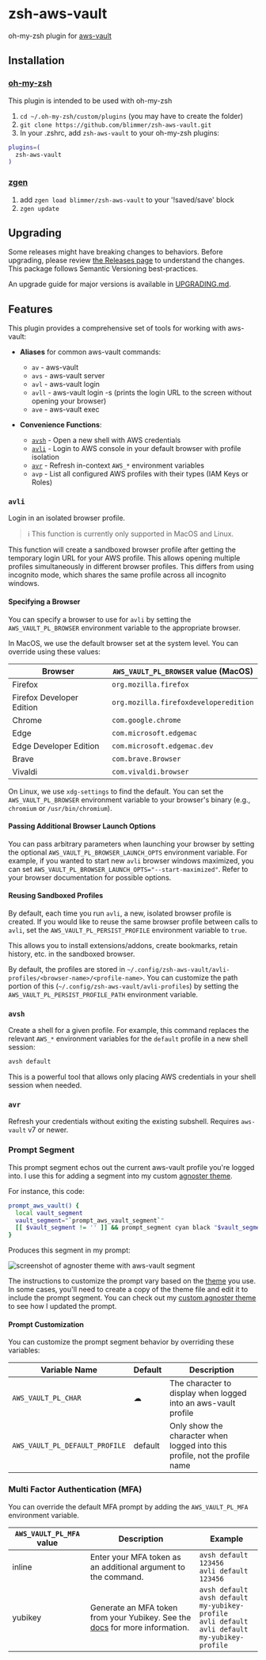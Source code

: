 # zsh-aws-vault

oh-my-zsh plugin for [aws-vault](https://github.com/99designs/aws-vault)

## Installation

### [oh-my-zsh](https://github.com/robbyrussell/oh-my-zsh)

This plugin is intended to be used with oh-my-zsh

1. `cd ~/.oh-my-zsh/custom/plugins` (you may have to create the folder)
2. `git clone https://github.com/blimmer/zsh-aws-vault.git`
3. In your .zshrc, add `zsh-aws-vault` to your oh-my-zsh plugins:

```bash
plugins=(
  zsh-aws-vault
)
```

### [zgen](https://github.com/tarjoilija/zgen)

1. add `zgen load blimmer/zsh-aws-vault` to your '!saved/save' block
1. `zgen update`

## Upgrading

Some releases might have breaking changes to behaviors. Before upgrading, please review
[the Releases page](https://github.com/blimmer/zsh-aws-vault/releases) to understand the changes. This package follows
Semantic Versioning best-practices.

An upgrade guide for major versions is available in [UPGRADING.md](/UPGRADING.md).

## Features

This plugin provides a comprehensive set of tools for working with aws-vault:

- **Aliases** for common aws-vault commands:

  - `av` - aws-vault
  - `avs` - aws-vault server
  - `avl` - aws-vault login
  - `avll` - aws-vault login -s (prints the login URL to the screen without opening your browser)
  - `ave` - aws-vault exec

- **Convenience Functions**:

  - [`avsh`](#avsh) - Open a new shell with AWS credentials
  - [`avli`](#avli) - Login to AWS console in your default browser with profile isolation
  - [`avr`](#avr) - Refresh in-context `AWS_*` environment variables
  - `avp` - List all configured AWS profiles with their types (IAM Keys or Roles)

### `avli`

Login in an isolated browser profile.

> ℹ️ This function is currently only supported in MacOS and Linux.

This function will create a sandboxed browser profile after getting the temporary login URL for your AWS profile. This
allows opening multiple profiles simultaneously in different browser profiles. This differs from using incognito mode,
which shares the same profile across all incognito windows.

#### Specifying a Browser

You can specify a browser to use for `avli` by setting the `AWS_VAULT_PL_BROWSER` environment variable to the appropriate
browser.

In MacOS, we use the default browser set at the system level. You can override using these values:

| Browser                   | `AWS_VAULT_PL_BROWSER` value (MacOS)  |
| ------------------------- | ------------------------------------- |
| Firefox                   | `org.mozilla.firefox`                 |
| Firefox Developer Edition | `org.mozilla.firefoxdeveloperedition` |
| Chrome                    | `com.google.chrome`                   |
| Edge                      | `com.microsoft.edgemac`               |
| Edge Developer Edition    | `com.microsoft.edgemac.dev`           |
| Brave                     | `com.brave.Browser`                   |
| Vivaldi                   | `com.vivaldi.browser`                 |

On Linux, we use `xdg-settings` to find the default. You can set the `AWS_VAULT_PL_BROWSER` environment variable to
your browser's binary (e.g., `chromium` or `/usr/bin/chromium`).

#### Passing Additional Browser Launch Options

You can pass arbitrary parameters when launching your browser by setting the optional `AWS_VAULT_PL_BROWSER_LAUNCH_OPTS`
environment variable. For example, if you wanted to start new `avli` browser windows maximized, you can set
`AWS_VAULT_PL_BROWSER_LAUNCH_OPTS="--start-maximized"`. Refer to your browser documentation for possible options.

#### Reusing Sandboxed Profiles

By default, each time you run `avli`, a new, isolated browser profile is created. If you would like to reuse the same
browser profile between calls to `avli`, set the `AWS_VAULT_PL_PERSIST_PROFILE` environment variable to `true`.

This allows you to install extensions/addons, create bookmarks, retain history, etc. in the sandboxed browser.

By default, the profiles are stored in `~/.config/zsh-aws-vault/avli-profiles/<browser-name>/<profile-name>`. You can
customize the path portion of this (`~/.config/zsh-aws-vault/avli-profiles`) by setting the
`AWS_VAULT_PL_PERSIST_PROFILE_PATH` environment variable.

### `avsh`

Create a shell for a given profile. For example, this command replaces the relevant `AWS_*` environment variables for
the `default` profile in a new shell session:

```bash
avsh default
```

This is a powerful tool that allows only placing AWS credentials in your shell session when needed.

### `avr`

Refresh your credentials without exiting the existing subshell. Requires `aws-vault` v7 or newer.

### Prompt Segment

This prompt segment echos out the current aws-vault profile you're logged into.
I use this for adding a segment into my custom
[agnoster theme](https://github.com/agnoster/agnoster-zsh-theme/blob/master/agnoster.zsh-theme).

For instance, this code:

```bash
prompt_aws_vault() {
  local vault_segment
  vault_segment="`prompt_aws_vault_segment`"
  [[ $vault_segment != '' ]] && prompt_segment cyan black "$vault_segment"
}
```

Produces this segment in my prompt:

![screenshot of agnoster theme with aws-vault segment](https://i.imgur.com/BLE0QXg.png)

The instructions to customize the prompt vary based on the [theme](https://github.com/ohmyzsh/ohmyzsh/wiki/Themes) you
use. In some cases, you'll need to create a copy of the theme file and edit it to include the prompt segment. You can
check out my
[custom agnoster theme](https://github.com/blimmer/dotfiles/blob/fa46a6818dcd92c2b7c1a578b32166542c4febca/oh-my-zsh-custom/themes/agnoster.zsh-theme#L232)
to see how I updated the prompt.

#### Prompt Customization

You can customize the prompt segment behavior by overriding these variables:

| Variable Name                  | Default | Description                                                                 |
| ------------------------------ | ------- | --------------------------------------------------------------------------- |
| `AWS_VAULT_PL_CHAR`            | ☁       | The character to display when logged into an aws-vault profile              |
| `AWS_VAULT_PL_DEFAULT_PROFILE` | default | Only show the character when logged into this profile, not the profile name |

### Multi Factor Authentication (MFA)

You can override the default MFA prompt by adding the `AWS_VAULT_PL_MFA` environment variable.

| `AWS_VAULT_PL_MFA` value | Description                                                                                                                                                                 | Example                                                                                                    |
| ------------------------ | --------------------------------------------------------------------------------------------------------------------------------------------------------------------------- | ---------------------------------------------------------------------------------------------------------- |
| inline                   | Enter your MFA token as an additional argument to the command.                                                                                                              | `avsh default 123456`<br>`avli default 123456`                                                             |
| yubikey                  | Generate an MFA token from your Yubikey. See the [docs](https://github.com/99designs/aws-vault/blob/master/USAGE.md#using-a-yubikey-as-a-virtual-mfa) for more information. | `avsh default`<br>`avsh default my-yubikey-profile`<br>`avli default`<br>`avli default my-yubikey-profile` |
